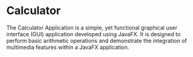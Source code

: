 # Calculator
The Calculator Application is a simple, yet functional graphical user interface (GUI) application developed using JavaFX. It is designed to perform basic arithmetic operations and demonstrate the integration of multimedia features within a JavaFX application.
